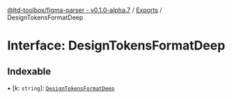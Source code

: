 [@ltd-toolbox/figma-parser - v0.1.0-alpha.7](../README.md) / [Exports](../modules.md) / DesignTokensFormatDeep

# Interface: DesignTokensFormatDeep

## Indexable

▪ [k: `string`]: [`DesignTokensFormatDeep`](DesignTokensFormatDeep.md)
